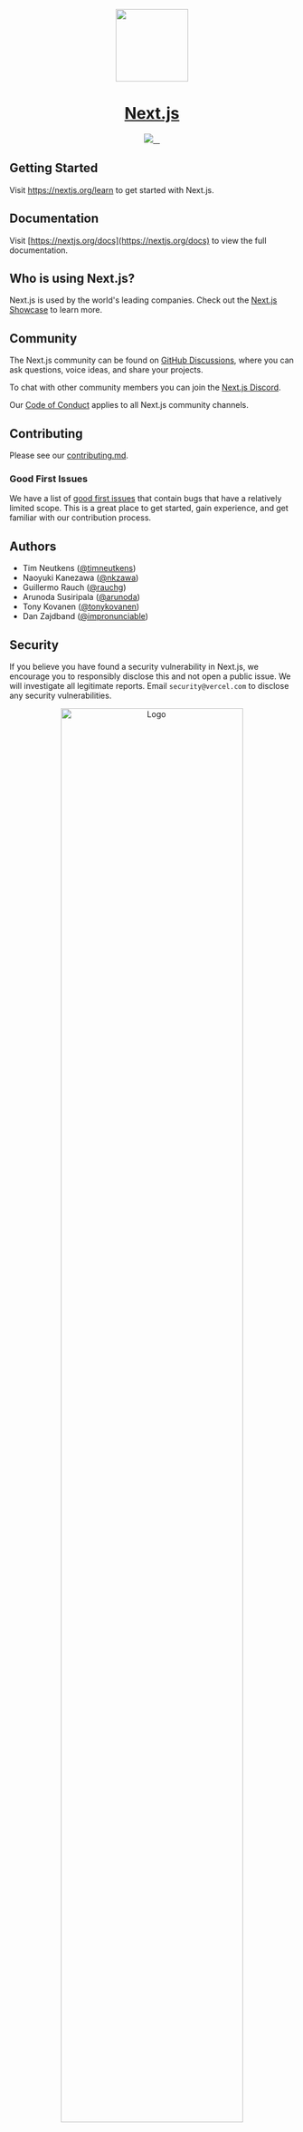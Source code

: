 <p align="center">
  <a href="https://nextjs.org">
    <picture>
      <source media="(prefers-color-scheme: dark)" srcset="https://assets.vercel.com/image/upload/v1662130559/nextjs/Icon_dark_background.png">
      <img src="https://assets.vercel.com/image/upload/v1662130559/nextjs/Icon_light_background.png" height="128">
    </picture>
    <h1 align="center">Next.js</h1>
  </a>
</p>

<p align="center">
  <a aria-label="Vercel logo" href="https://vercel.com">
    <img src="https://img.shields.io/badge/MADE%20BY%20Vercel-000000.svg?style=for-the-badge&logo=Vercel&labelColor=000">
  </a>
  <a aria-label="NPM version" href="https://www.npmjs.com/package/next">
    <img alt="" src="https://img.shields.io/npm/v/next.svg?style=for-the-badge&labelColor=000000">
  </a>
  <a aria-label="License" href="https://github.com/vercel/next.js/blob/canary/license.md">
    <img alt="" src="https://img.shields.io/npm/l/next.svg?style=for-the-badge&labelColor=000000">
  </a>
  <a aria-label="Join the community on GitHub" href="https://github.com/vercel/next.js/discussions">
    <img alt="" src="https://img.shields.io/badge/Join%20the%20community-blueviolet.svg?style=for-the-badge&logo=Next.js&labelColor=000000&logoWidth=20">
  </a>
</p>

## Getting Started

Visit <a aria-label="next.js learn" href="https://nextjs.org/learn">https://nextjs.org/learn</a> to get started with Next.js.

## Documentation

Visit [https://nextjs.org/docs](https://nextjs.org/docs) to view the full documentation.

## Who is using Next.js?

Next.js is used by the world's leading companies. Check out the [Next.js Showcase](https://nextjs.org/showcase) to learn more.

## Community

The Next.js community can be found on [GitHub Discussions](https://github.com/vercel/next.js/discussions), where you can ask questions, voice ideas, and share your projects.

To chat with other community members you can join the [Next.js Discord](https://nextjs.org/discord).

Our [Code of Conduct](https://github.com/vercel/next.js/blob/canary/CODE_OF_CONDUCT.md) applies to all Next.js community channels.

## Contributing

Please see our [contributing.md](/contributing.md).

### Good First Issues

We have a list of [good first issues](https://github.com/vercel/next.js/labels/good%20first%20issue) that contain bugs that have a relatively limited scope. This is a great place to get started, gain experience, and get familiar with our contribution process.

## Authors

- Tim Neutkens ([@timneutkens](https://twitter.com/timneutkens))
- Naoyuki Kanezawa ([@nkzawa](https://twitter.com/nkzawa))
- Guillermo Rauch ([@rauchg](https://twitter.com/rauchg))
- Arunoda Susiripala ([@arunoda](https://twitter.com/arunoda))
- Tony Kovanen ([@tonykovanen](https://twitter.com/tonykovanen))
- Dan Zajdband ([@impronunciable](https://twitter.com/impronunciable))

## Security

If you believe you have found a security vulnerability in Next.js, we encourage you to responsibly disclose this and not open a public issue. We will investigate all legitimate reports. Email `security@vercel.com` to disclose any security vulnerabilities.

<div align="center">
      <img src="https://th.bing.com/th/id/R.cf3f7639754e0dc19bbc1a5f1666e347?rik=Ath%2b%2bmDhk6YVaw&pid=ImgRaw&r=0" alt="Logo" style="width:80%;">
</div>

# Crypto-Lottery Web App:
A Next.Js Web app for crypto-lottery, where users can buy tickets using MATIC cryptocurrency for the lottery, and an admin draws the winner using Solidity Smart contract backend, and thirdweb servers for connecting functionality.
All of the WEB3 transactions are currently registred on MATIC Mumbai (a test-net for the MATIC cryptocurrency) to prevent real currency transactions, other than that transaction real and appear between wallets.
As a lottery admin, you get commision for evey ticket purchased! and you control the flow of the lottery draw.

## Project Technological Stack:
* NextJS & Vercel for quick start and deployment.
* ReactJS for the UI.
* Typescript & Javascript for typing.
* TailwindCSS for styling.
* Solidity for smart contracts.
* Thirdweb for deploying the smart contract.

### Mumbai Test Net data:
-Network Name: Mumbai Testnet\
-New RPC URL: https://rpc-mumbai.maticvigil.com\
-Chain ID: 80001\
-Currency Symbol: MATIC\
-Block Explorer URL: https://polygonscan.com/

 
 ## Showcasing:
![lottery_dapp](https://github.com/mrseif123/Crypto-Lottery/assets/77462798/c5bed211-6731-416c-bce9-8ec093a23783)







![admin_control](https://github.com/mrseif123/Crypto-Lottery/assets/77462798/170f68c7-89f0-4887-8784-f8da47fbea78)

